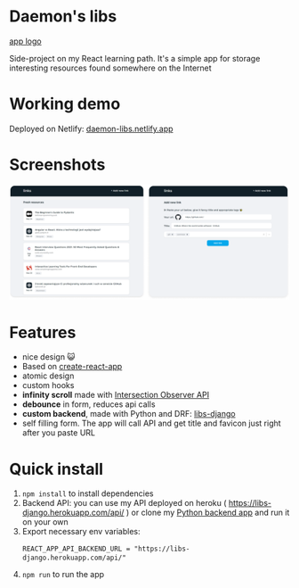 
# Daemon's libs
[app logo](/public/logo192.png)

Side-project on my React learning path. It's a simple app for storage interesting resources found somewhere on the Internet

# Working demo
Deployed on Netlify: [daemon-libs.netlify.app](https://daemon-libs.netlify.app/)

# Screenshots
![App screenshots](/screenshots/daemons_libs_screenshots.png)

# Features
* nice design 😺
* Based on [create-react-app](https://pl.reactjs.org/docs/create-a-new-react-app.html)
* atomic design
* custom hooks
* __infinity scroll__ made with [Intersection Observer API](https://developer.mozilla.org/en-US/docs/Web/API/Intersection_Observer_API)
* __debounce__ in form, reduces api calls
* __custom backend__, made with Python and DRF: [libs-django](https://github.com/suwalszczyzna/libs-django)
* self filling form. The app will call API and get title and favicon just right after you paste URL

# Quick install

1. `npm install` to install dependencies
2. Backend API: you can use my API deployed on heroku ( https://libs-django.herokuapp.com/api/ ) or clone my [Python backend app](https://github.com/suwalszczyzna/libs-django) and run it on your own
3. Export necessary env variables:  
    ```
    REACT_APP_API_BACKEND_URL = "https://libs-django.herokuapp.com/api/"
    ```
4. `npm run` to run the app
   